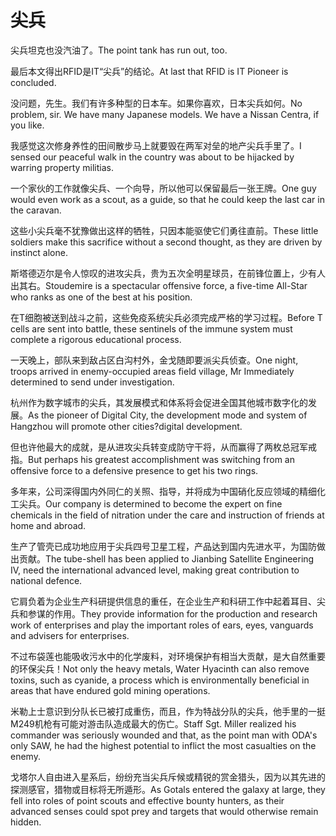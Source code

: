 # 尖兵

<p><span class="chinese">尖兵坦克也没汽油了。</span><span class="english">The point tank has run out, too.</span></p>

<p><span class="chinese">最后本文得出RFID是IT“尖兵”的结论。</span><span class="english">At last that RFID is IT Pioneer is concluded.</span></p>

<p><span class="chinese">没问题，先生。我们有许多种型的日本车。如果你喜欢，日本尖兵如何。</span><span class="english">No problem, sir. We have many Japanese models. We have a Nissan Centra, if you like.</span></p>

<p><span class="chinese">我感觉这次修身养性的田间散步马上就要毁在两军对垒的地产尖兵手里了。</span><span class="english">I sensed our peaceful walk in the country was about to be hijacked by warring property militias.</span></p>

<p><span class="chinese">一个家伙的工作就像尖兵、一个向导，所以他可以保留最后一张王牌。</span><span class="english">One guy would even work as a scout, as a guide, so that he could keep the last car in the caravan.</span></p>

<p><span class="chinese">这些小尖兵毫不犹豫做出这样的牺牲，只因本能驱使它们勇往直前。</span><span class="english">These little soldiers make this sacrifice without a second thought, as they are driven by instinct alone.</span></p>

<p><span class="chinese">斯塔德迈尔是令人惊叹的进攻尖兵，贵为五次全明星球员，在前锋位置上，少有人出其右。</span><span class="english">Stoudemire is a spectacular offensive force, a five-time All-Star who ranks as one of the best at his position.</span></p>

<p><span class="chinese">在T细胞被送到战斗之前，这些免疫系统尖兵必须完成严格的学习过程。</span><span class="english">Before T cells are sent into battle, these sentinels of the immune system must complete a rigorous educational process.</span></p>

<p><span class="chinese">一天晚上，部队来到敌占区白沟村外，金戈随即要派尖兵侦查。</span><span class="english">One night, troops arrived in enemy-occupied areas field village, Mr Immediately determined to send under investigation.</span></p>

<p><span class="chinese">杭州作为数字城市的尖兵，其发展模式和体系将会促进全国其他城市数字化的发展。</span><span class="english">As the pioneer of Digital City, the development mode and system of Hangzhou will promote other cities?digital development.</span></p>

<p><span class="chinese">但也许他最大的成就，是从进攻尖兵转变成防守干将，从而赢得了两枚总冠军戒指。</span><span class="english">But perhaps his greatest accomplishment was switching from an offensive force to a defensive presence to get his two rings.</span></p>

<p><span class="chinese">多年来，公司深得国内外同仁的关照、指导，并将成为中国硝化反应领域的精细化工尖兵。</span><span class="english">Our company is determined to become the expert on fine chemicals in the field of nitration under the care and instruction of friends at home and abroad.</span></p>

<p><span class="chinese">生产了管壳已成功地应用于尖兵四号卫星工程，产品达到国内先进水平，为国防做出贡献。</span><span class="english">The tube-shell has been applied to Jianbing Satellite Engineering IV, need the international advanced level, making great contribution to national defence.</span></p>

<p><span class="chinese">它肩负着为企业生产科研提供信息的重任，在企业生产和科研工作中起着耳目、尖兵和参谋的作用。</span><span class="english">They provide information for the production and research work of enterprises and play the important roles of ears, eyes, vanguards and advisers for enterprises.</span></p>

<p><span class="chinese">不过布袋莲也能吸收污水中的化学废料，对环境保护有相当大贡献，是大自然重要的环保尖兵！</span><span class="english">Not only the heavy metals, Water Hyacinth can also remove toxins, such as cyanide, a process which is environmentally beneficial in areas that have endured gold mining operations.</span></p>

<p><span class="chinese">米勒上士意识到分队长已被打成重伤，而且，作为特战分队的尖兵，他手里的一挺M249机枪有可能对游击队造成最大的伤亡。</span><span class="english">Staff Sgt. Miller realized his commander was seriously wounded and that, as the point man with ODA's only SAW, he had the highest potential to inflict the most casualties on the enemy.</span></p>

<p><span class="chinese">戈塔尔人自由进入星系后，纷纷充当尖兵斥候或精锐的赏金猎头，因为以其先进的探测感官，猎物或目标将无所遁形。</span><span class="english">As Gotals entered the galaxy at large, they fell into roles of point scouts and effective bounty hunters, as their advanced senses could spot prey and targets that would otherwise remain hidden.</span></p>

